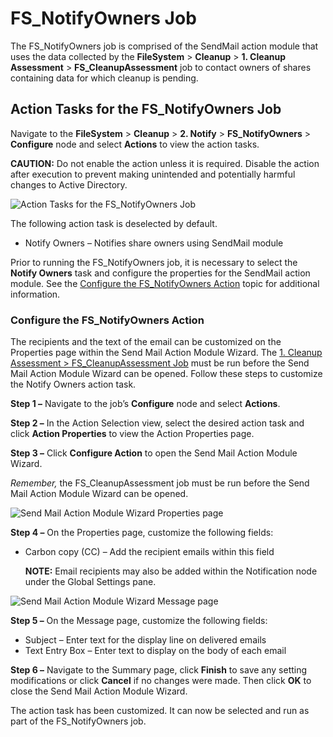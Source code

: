 # FS_NotifyOwners Job

The FS_NotifyOwners job is comprised of the SendMail action module that uses the data collected by
the **FileSystem** > **Cleanup** > **1. Cleanup Assessment** > **FS_CleanupAssessment** job to
contact owners of shares containing data for which cleanup is pending.

## Action Tasks for the FS_NotifyOwners Job

Navigate to the **FileSystem** > **Cleanup** > **2. Notify** > **FS_NotifyOwners** > **Configure**
node and select **Actions** to view the action tasks.

**CAUTION:** Do not enable the action unless it is required. Disable the action after execution to
prevent making unintended and potentially harmful changes to Active Directory.

![Action Tasks for the FS_NotifyOwners Job](/img/versioned_docs/accessanalyzer_11.6/accessanalyzer/solutions/filesystem/cleanup/notify/notifyownersaction.webp)

The following action task is deselected by default.

- Notify Owners – Notifies share owners using SendMail module

Prior to running the FS_NotifyOwners job, it is necessary to select the **Notify Owners** task and
configure the properties for the SendMail action module. See the
[Configure the FS_NotifyOwners Action](#configure-the-fs_notifyowners-action) topic for additional
information.

### Configure the FS_NotifyOwners Action

The recipients and the text of the email can be customized on the Properties page within the Send
Mail Action Module Wizard. The
[1. Cleanup Assessment > FS_CleanupAssessment Job](/docs/accessanalyzer/11.6/accessanalyzer/solutions/filesystem/cleanup/fs_cleanupassessment.md)
must be run before the Send Mail Action Module Wizard can be opened. Follow these steps to customize
the Notify Owners action task.

**Step 1 –** Navigate to the job’s **Configure** node and select **Actions**.

**Step 2 –** In the Action Selection view, select the desired action task and click **Action
Properties** to view the Action Properties page.

**Step 3 –** Click **Configure Action** to open the Send Mail Action Module Wizard.

_Remember,_ the FS_CleanupAssessment job must be run before the Send Mail Action Module Wizard can
be opened.

![Send Mail Action Module Wizard Properties page](/img/versioned_docs/accessanalyzer_11.6/accessanalyzer/solutions/filesystem/cleanup/notify/sendmailwizardproperties.webp)

**Step 4 –** On the Properties page, customize the following fields:

- Carbon copy (CC) – Add the recipient emails within this field

    **NOTE:** Email recipients may also be added within the Notification node under the Global
    Settings pane.

![Send Mail Action Module Wizard Message page](/img/versioned_docs/accessanalyzer_11.6/accessanalyzer/solutions/filesystem/cleanup/notify/sendmailwizardmessage.webp)

**Step 5 –** On the Message page, customize the following fields:

- Subject – Enter text for the display line on delivered emails
- Text Entry Box – Enter text to display on the body of each email

**Step 6 –** Navigate to the Summary page, click **Finish** to save any setting modifications or
click **Cancel** if no changes were made. Then click **OK** to close the Send Mail Action Module
Wizard.

The action task has been customized. It can now be selected and run as part of the FS_NotifyOwners
job.
